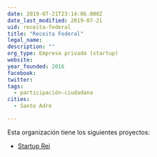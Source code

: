```yaml
---
date: 2019-07-21T23:14:06.000Z
date_last_modified: 2019-07-21
uid: receita-federal
title: "Receita Federal"
legal_name: 
description: ""
org_type: Empresa privada (startup)
website: 
year_founded: 2016
facebook: 
twitter: 
tags:
  - participación-ciudadana
cities: 
  - Santo Adre

---
```


Esta organización tiene los siguientes proyectos:

- [Startup Rei](/proyectos/startup-rei)
